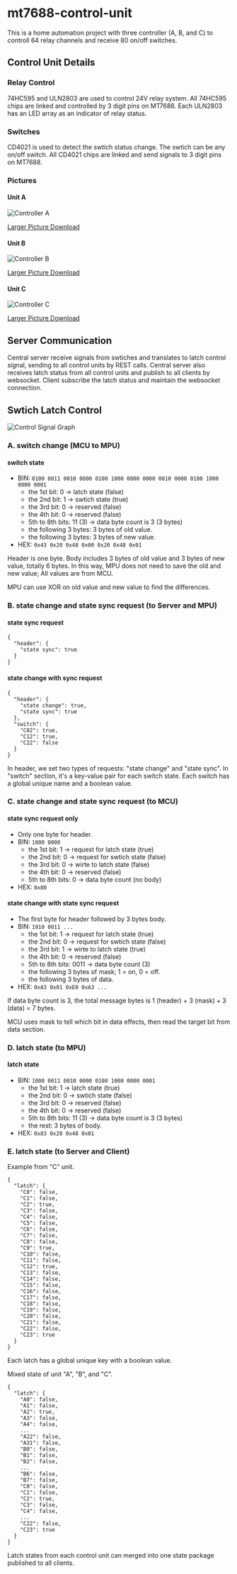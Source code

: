 # mt7688-control-unit

This is a home automation project with three controller (A, B, and C) to controll 64 relay channels and receive 80 on/off switches.
 



## Control Unit Details

### Relay Control

74HC595 and ULN2803 are used to control 24V relay system.  All 74HC595 chips are linked and controlled by 3 digit pins on MT7688.  Each ULN2803 has an LED array as an indicator of relay status.

### Switches

CD4021 is used to detect the swtich status change.  The swtich can be any on/off switch.  All CD4021 chips are linked and send signals to 3 digit pins on MT7688.

### Pictures

#### Unit A
![Controller A](https://yuhuachang.github.io/repo/mt7688-control-unit/controller-A-s.jpg)

[Larger Picture Download](https://yuhuachang.github.io/repo/mt7688-control-unit/controller-A.jpg)

#### Unit B
![Controller B](https://yuhuachang.github.io/repo/mt7688-control-unit/controller-B-s.jpg)

[Larger Picture Download](https://yuhuachang.github.io/repo/mt7688-control-unit/controller-B.jpg)

#### Unit C
![Controller C](https://yuhuachang.github.io/repo/mt7688-control-unit/controller-C-s.jpg)

[Larger Picture Download](https://yuhuachang.github.io/repo/mt7688-control-unit/controller-C.jpg)

## Server Communication

Central server receive signals from swtiches and translates to latch control signal, sending to all control units by REST calls.  Central server also receives latch status from all control units and publish to all clients by websocket.  Client subscribe the latch status and maintain the websocket connection.

## Swtich Latch Control

![Control Signal Graph](https://yuhuachang.github.io/repo/mt7688-control-unit/signal-graph.jpg)

### A. switch change (MCU to MPU)
#### switch state
- BIN: `0100 0011 0010 0000 0100 1000 0000 0000 0010 0000 0100 1000 0000 0001`
    - the 1st bit: 0 -> latch state (false)
    - the 2nd bit: 1 -> swtich state (true)
    - the 3rd bit: 0 -> reserved (false)
    - the 4th bit: 0 -> reserved (false)
    - 5th to 8th bits: 11 (3) -> data byte count is 3 (3 bytes)
    - the following 3 bytes: 3 bytes of old value.
    - the following 3 bytes: 3 bytes of new value.
- HEX: `0x43 0x20 0x48 0x00 0x20 0x48 0x01`

Header is one byte. Body includes 3 bytes of old value and 3 bytes of
new value, totally 6 bytes.  In this way, MPU does not need to save
the old and new value; All values are from MCU.

MPU can use XOR on old value and new value to find the differences.

### B. state change and state sync request (to Server and MPU)

#### state sync request
```jsonld=
{
  "header": {
    "state sync": true
  }
}
```

#### state change with sync request
```jsonld=
{
  "header": {
    "state change": true,
    "state sync": true
  },
  "switch": {
    "C02": true,
    "C12": true,
    "C22": false
  }
}
```

In header, we set two types of requests: "state change" and "state sync".
In "switch" section, it's a key-value pair for each switch state.
Each switch has a global unique name and a boolean value.

### C. state change and state sync request (to MCU)
#### state sync request only
- Only one byte for header.
- BIN: `1000 0000`
    - the 1st bit: 1 -> request for latch state (true)
    - the 2nd bit: 0 -> request for swtich state (false)
    - the 3rd bit: 0 -> wirte to latch state (false)
    - the 4th bit: 0 -> reserved (false)
    - 5th to 8th bits: 0 -> data byte count (no body)
- HEX: `0x80`
#### state change with state sync request
- The first byte for header followed by 3 bytes body.
- BIN: `1010 0011 ...`
    - the 1st bit: 1 -> request for latch state (true)
    - the 2nd bit: 0 -> request for swtich state (false)
    - the 3rd bit: 1 -> wirte to latch state (true)
    - the 4th bit: 0 -> reserved (false)
    - 5th to 8th bits: 0011 -> data byte count (3)
    - the following 3 bytes of mask; 1 = on, 0 = off.
    - the following 3 bytes of data.
- HEX: `0xA3 0x01 0xE0 0xA3 ...`

If data byte count is 3, the total message bytes is
1 (header) + 3 (mask) + 3 (data) = 7 bytes.

MCU uses mask to tell which bit in data effects, then read the target bit from data section.

### D. latch state (to MPU)
#### latch state
- BIN: `1000 0011 0010 0000 0100 1000 0000 0001`
    - the 1st bit: 1 -> latch state (true)
    - the 2nd bit: 0 -> swtich state (false)
    - the 3rd bit: 0 -> reserved (false)
    - the 4th bit: 0 -> reserved (false)
    - 5th to 8th bits: 11 (3) -> data byte count is 3 (3 bytes)
    - the rest: 3 bytes of body.
- HEX: `0x83 0x20 0x48 0x01`

### E. latch state (to Server and Client)
Example from "C" unit.
```jsonld=
{
  "latch": {
    "C0": false,
    "C1": false,
    "C2": true,
    "C3": false,
    "C4": false,
    "C5": false,
    "C6": false,
    "C7": false,
    "C8": false,
    "C9": true,
    "C10": false,
    "C11": false,
    "C12": true,
    "C13": false,
    "C14": false,
    "C15": false,
    "C16": false,
    "C17": false,
    "C18": false,
    "C19": false,
    "C20": false,
    "C21": false,
    "C22": false,
    "C23": true
  }
}
```

Each latch has a global unique key with a boolean value.

Mixed state of unit "A", "B", and "C".
```jsonld=
{
  "latch": {
    "A0": false,
    "A1": false,
    "A2": true,
    "A3": false,
    "A4": false,
    ...
    "A22": false,
    "A31": false,
    "B0": false,
    "B1": false,
    "B2": false,
    ...
    "B6": false,
    "B7": false,
    "C0": false,
    "C1": false,
    "C2": true,
    "C3": false,
    "C4": false,
    ...
    "C22": false,
    "C23": true
  }
}
```

Latch states from each control unit can merged into one state package published to all clients.


